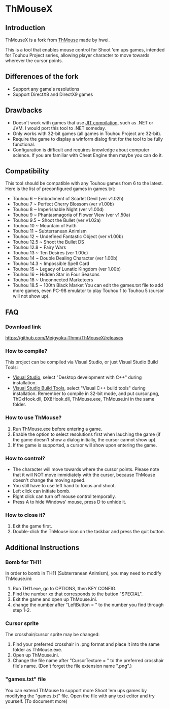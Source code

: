 ThMouseX
=======

Introduction
------------
ThMouseX is a fork from [ThMouse](https://github.com/hwei/ThMouse) made by hwei.

This is a tool that enables mouse control for Shoot 'em ups games, intended for Touhou Project series, allowing player character to move towards wherever the cursor points.

Differences of the fork
-----------------------
* Support any game's resolutions
* Support DirectX8 and DirectX9 games

Drawbacks
--------
* Doesn't work with games that use [JIT compilation](https://en.wikipedia.org/wiki/Just-in-time_compilation), such as .NET or JVM. I would port this tool to .NET someday.
* Only works with 32-bit games (all games in Touhou Project are 32-bit).
* Require the game to display a winform dialog first for the tool to be fully functional.
* Configuration is difficult and requires knowledge about computer science. If you are familiar with Cheat Engine then maybe you can do it.

Compatibility
-------------
This tool should be compatible with any Touhou games from 6 to the latest. Here is the list of preconfigured games in games.txt:
* Touhou 6 ~ Embodiment of Scarlet Devil (ver v1.02h)
* Touhou 7 ~ Perfect Cherry Blossom (ver v1.00b)
* Touhou 8 ~ Imperishable Night (ver v1.00d)
* Touhou 9 ~ Phantasmagoria of Flower View (ver v1.50a)
* Touhou 9.5 ~ Shoot the Bullet (ver v1.02a)
* Touhou 10 ~ Mountain of Faith 
* Touhou 11 ~ Subterranean Animism 
* Touhou 12 ~ Undefined Fantastic Object (ver v1.00b)
* Touhou 12.5 ~ Shoot the Bullet DS
* Touhou 12.8 ~ Fairy Wars 
* Touhou 13 ~ Ten Desires (ver 1.00c)
* Touhou 14 ~ Double Dealing Character (ver 1.00b)
* Touhou 14.3 ~ Impossible Spell Card
* Touhou 15 ~ Legacy of Lunatic Kingdom (ver 1.00b)
* Touhou 16 ~ Hidden Star in Four Seasons
* Touhou 18 ~ Unconnected Marketeers
* Touhou 18.5 ~ 100th Black Market
You can edit the games.txt file to add more games, even PC-98 emulator to play Touhou 1 to Touhou 5 (cursor will not show up).

FAQ
---
### Download link
https://github.com/Meigyoku-Thmn/ThMouseX/releases

### How to compile?
This project can be compiled via Visual Studio, or just Visual Studio Build Tools:
* [Visual Studio](https://visualstudio.microsoft.com/), select "Desktop development with C++" during installation.
* [Visual Studio Build Tools](https://visualstudio.microsoft.com/thank-you-downloading-visual-studio/?sku=BuildTools), select "Visual C++ build tools" during installation.
Remember to compile in 32-bit mode, and put cursor.png, ThDxHook.dll, DX8Hook.dll, ThMouse.exe, ThMouse.ini in the same folder.

### How to use ThMouse?
1. Run ThMouse.exe before entering a game.
2. Enable the option to select resolutions first when lauching the game (if the game doesn't show a dialog initially, the cursor cannot show up).
3. If the game is supported, a cursor will show upon entering the game.

### How to control?
* The character will move towards where the cursor points. Please note that it will NOT move immidiately with the cursor, because ThMouse doesn't change the moving speed.
* You still have to use left hand to focus and shoot.
* Left click can initiate bomb.
* Right click can turn off mouse control temporally.
* Press A to hide Windows' mouse, press D to unhide it.

### How to close it?
1. Exit the game first.
2. Double-click the ThMouse icon on the taskbar and press the quit button.

Additional Instructions
-----------------------
### Bomb for TH11
In order to bomb in TH11 (Subterranean Animism), you may need to modify ThMouse.ini:
1. Run TH11.exe, go to OPTIONS, then KEY CONFIG.
2. Find the number xx that corresponds to the button "SPECIAL".
3. Exit the game and open up ThMouse.ini.
4. change the number after "LeftButton = " to the number you find through step 1-2.

### Cursor sprite
The crosshair/cursor sprite may be changed:
1. Find your preferred crosshair in .png format and place it into the same folder as ThMouse.exe.
2. Open up ThMouse.ini.
3. Change the file name after "CursorTexture = " to the preferred crosshair file's name. (Don't forget the file extension name ".png".)

### "games.txt" file
You can extend ThMouse to support more Shoot 'em ups games by modifying the "games.txt" file.
Open the file with any text editor and try yourself.
(To document more)
